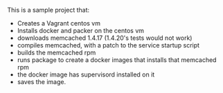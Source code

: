 This is a sample project that:

- Creates a Vagrant centos vm
- Installs docker and packer on the centos vm
- downloads memcached 1.4.17 (1.4.20's tests would not work)
- compiles memcached, with a patch to the service startup script
- builds the memcached rpm
- runs package to create a docker images that installs that memcached rpm
- the docker image has supervisord installed on it
- saves the image.